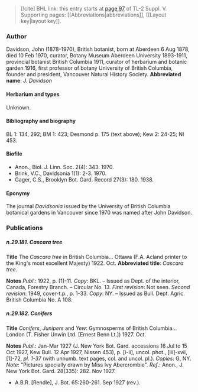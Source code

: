 > [!cite] BHL link: this entry starts at [page 97](https://www.biodiversitylibrary.org/page/33259143) of TL-2 Suppl. V.
> Supporting pages: [[Abbreviations|abbreviations]], [[Layout key|layout key]].

### Author

Davidson, John (1878-1970), British botanist, born at Aberdeen 6 Aug 1878, died 10 Feb 1970, curator, Botany Museum Aberdeen University 1893-1911, provincial botanist British Columbia 1911, curator of herbarium and botanic garden 1916, first professor of botany University of British Columbia, founder and president, Vancouver Natural History Society. 
**Abbreviated name**: *J. Davidson*

#### Herbarium and types

Unknown.

#### Bibliography and biography

BL 1: 134, 292; BM 1: 423; Desmond p. 175 (text above); Kew 2: 24-25; NI 453.

#### Biofile

- Anon., Biol. J. Linn. Soc. 2(4): 343. 1970.
- Brink, V.C., Davidsonia 1(1): 2-3. 1970.
- Gager, C.S., Brooklyn Bot. Gard. Record 27(3): 180. 1938.

#### Eponymy

The journal *Davidsonia* issued by the University of British Columbia botanical gardens in Vancouver since 1970 was named after John Davidson.

### Publications

##### n.29.181. Cascara tree

**Title**
The *Cascara tree* in British Columbia... Ottawa (F.A. Acland printer to the King's most excellent Majesty) 1922. Oct.
**Abbreviated title**: *Cascara tree*.

**Notes**
*Publ*.: 1922, p. \[1\]-11. *Copy*: BKL. – Issued as Dept. of the interior, Canada, Forestry Branch. – Circular No. 13.
*First revision*: Not seen.
*Second revision*: 1949, cover-t.p., p. 1-33. *Copy*: NY. – Issued as Bull. Dept. Agric. British Columbia No. A 108.

##### n.29.182. Conifers

**Title**
*Conifers*, *Junipers* and *Yew*: Gymnosperms of British Columbia... London (T. Fisher Unwin Ltd. \[Ernest Benn Lt.\]) 1927. Oct.

**Notes**
*Publ*.: Jan-Mar 1927 (J. New York Bot. Gard. accessions 16 Jul to 15 Oct 1927, Kew Bull. 12 Apr 1927, Nissen 453), p. \[i-ii\], uncol. phot., \[iii\]-xvii, \[1\]-72, *pl. 1-37* (with unnumb. text pages, col. and uncol. pl.). *Copies*: G, NY.
*Note*: "Pictures specially drawn by Miss Ivy Abercrombie".
*Ref*.: Anon., J. New York Bot. Gard. 28(335): 282. Nov 1927.
- A.B.R. \[Rendle\], J. Bot. 65:260-261. Sep 1927 (rev.).

